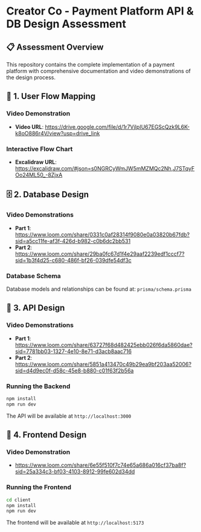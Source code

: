 # Creator Co - Payment Platform API & DB Design Assessment

## 📋 Assessment Overview

This repository contains the complete implementation of a payment platform with comprehensive documentation and video demonstrations of the design process.

## 🎯 1. User Flow Mapping

### Video Demonstration
- **Video URL**: https://drive.google.com/file/d/1r7VjIpIU67EGScQzk9L6K-k8oO886r4V/view?usp=drive_link

### Interactive Flow Chart
- **Excalidraw URL**: https://excalidraw.com/#json=s0NGRCyWmJW5mMZMQc2Nh,J7STqyFOo24ML50_-8ZjxA

## 🗄️ 2. Database Design

### Video Demonstrations
- **Part 1**: https://www.loom.com/share/0331c0af28314f9080e0a03820b67fdb?sid=a5cc11fe-af3f-426d-b982-c0b6dc2bb531
- **Part 2**: https://www.loom.com/share/29ba0fc67d1f4e29aaf2239edf1cccf7?sid=1b3f4d25-c680-486f-bf26-039dfe54df3c

### Database Schema
Database models and relationships can be found at: `prisma/schema.prisma`

## 🔌 3. API Design

### Video Demonstrations
- **Part 1**: https://www.loom.com/share/63727f68d482425ebb026f6da5860dae?sid=7781bb03-1327-4e10-8e71-d3acb8aac716
- **Part 2**: https://www.loom.com/share/5851a413470c49b29ea9bf203aa52006?sid=d4d9ec0f-d58c-45e8-b880-c01f63f2b56a

### Running the Backend

```bash
npm install
npm run dev
```

The API will be available at `http://localhost:3000`

## 🎨 4. Frontend Design

### Video Demonstration
- https://www.loom.com/share/6e55f510f7c74e65a686a016cf37ba8f?sid=25a334c3-bf03-4103-8912-99fe602d34dd

### Running the Frontend

```bash
cd client
npm install
npm run dev
```

The frontend will be available at `http://localhost:5173`